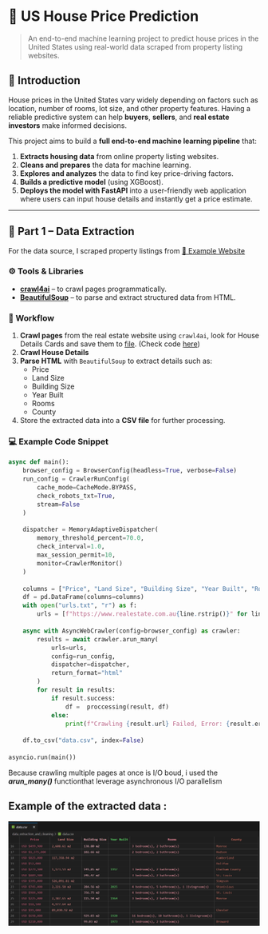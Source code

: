 # 🏡 US House Price Prediction
> An end-to-end machine learning project to predict house prices in the United States using real-world data scraped from property listing websites.

## 📌 Introduction
House prices in the United States vary widely depending on factors such as location, number of rooms, lot size, and other property features. Having a reliable predictive system can help **buyers**, **sellers**, and **real estate investors** make informed decisions.

This project aims to build a **full end-to-end machine learning pipeline** that:
1. **Extracts housing data** from online property listing websites.  
2. **Cleans and prepares** the data for machine learning.  
3. **Explores and analyzes** the data to find key price-driving factors.  
4. **Builds a predictive model** (using XGBoost).  
5. **Deploys the model with FastAPI** into a user-friendly web application where users can input house details and instantly get a price estimate.

--- 

## 🔎 Part 1 – Data Extraction

For the data source, I scraped property listings from [📌 Example Website](https://www.realestate.com.au/international/us/)

### ⚙️ Tools & Libraries
- **[crawl4ai](https://github.com/unclecode/crawl4ai)** – to crawl pages programmatically.  
- **[BeautifulSoup](https://www.crummy.com/software/BeautifulSoup/)** – to parse and extract structured data from HTML.  

### 📝 Workflow
1. **Crawl pages** from the real estate website using `crawl4ai`, look for House Details Cards and save them to [file](data_extraction_and_cleaning/urls.txt). (Check code [here](data_extraction_and_cleaning/get_prooperty_cards.py))  
2. **Crawl House Details**  
3. **Parse HTML** with `BeautifulSoup` to extract details such as:  
   - Price  
   - Land Size  
   - Building Size  
   - Year Built 
   - Rooms
   - County
4. Store the extracted data into a **CSV file** for further processing.

### 💻 Example Code Snippet
```python
async def main(): 
    browser_config = BrowserConfig(headless=True, verbose=False)
    run_config = CrawlerRunConfig(
        cache_mode=CacheMode.BYPASS,
        check_robots_txt=True,
        stream=False
    )
    
    dispatcher = MemoryAdaptiveDispatcher(
        memory_threshold_percent=70.0,
        check_interval=1.0,
        max_session_permit=10,
        monitor=CrawlerMonitor()
    )
    
    columns = ["Price", "Land Size", "Building Size", "Year Built", "Rooms", "County"]
    df = pd.DataFrame(columns=columns)
    with open("urls.txt", "r") as f: 
        urls = [f"https://www.realestate.com.au{line.rstrip()}" for line in f]
                
    async with AsyncWebCrawler(config=browser_config) as crawler: 
        results = await crawler.arun_many(
            urls=urls, 
            config=run_config,
            dispatcher=dispatcher,
            return_format="html"
        )
        for result in results: 
            if result.success: 
                df =  proccessing(result, df)
            else: 
                print(f"Crawling {result.url} Failed, Error: {result.error_message}")
                
    df.to_csv("data.csv", index=False)

asyncio.run(main())
```
Because crawling multiple pages at once is I/O boud, i used the ***arun_many()*** functionthat leverage asynchronous I/O parallelism

## Example of the extracted data : 
![DATA EXAMPLE](images/extracted_data.png)